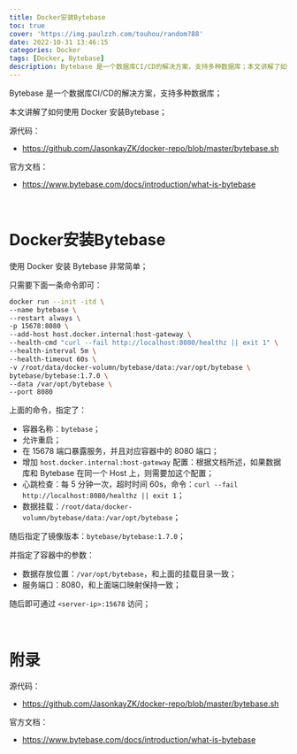 ```yaml
---
title: Docker安装Bytebase
toc: true
cover: 'https://img.paulzzh.com/touhou/random?88'
date: 2022-10-31 13:46:15
categories: Docker
tags: [Docker, Bytebase]
description: Bytebase 是一个数据库CI/CD的解决方案，支持多种数据库；本文讲解了如何使用 Docker 安装Bytebase；
---
```


Bytebase 是一个数据库CI/CD的解决方案，支持多种数据库；

本文讲解了如何使用 Docker 安装Bytebase；

源代码：

-   https://github.com/JasonkayZK/docker-repo/blob/master/bytebase.sh

官方文档：

-   https://www.bytebase.com/docs/introduction/what-is-bytebase

<br/>

<!--more-->

# **Docker安装Bytebase**

使用 Docker 安装 Bytebase 非常简单；

只需要下面一条命令即可：

```bash
docker run --init -itd \
--name bytebase \
--restart always \
-p 15678:8080 \
--add-host host.docker.internal:host-gateway \
--health-cmd "curl --fail http://localhost:8080/healthz || exit 1" \
--health-interval 5m \
--health-timeout 60s \
-v /root/data/docker-volumn/bytebase/data:/var/opt/bytebase \
bytebase/bytebase:1.7.0 \
--data /var/opt/bytebase \
--port 8080
```

上面的命令，指定了：

-   容器名称：`bytebase`；
-   允许重启；
-   在 15678 端口暴露服务，并且对应容器中的 8080 端口；
-   增加 `host.docker.internal:host-gateway` 配置：根据文档所述，如果数据库和 Bytebase 在同一个 Host 上，则需要加这个配置；
-   心跳检查：每 5 分钟一次，超时时间 60s，命令：`curl --fail http://localhost:8080/healthz || exit 1`；
-   数据挂载：`/root/data/docker-volumn/bytebase/data:/var/opt/bytebase`；

随后指定了镜像版本：`bytebase/bytebase:1.7.0`；

并指定了容器中的参数：

-   数据存放位置：`/var/opt/bytebase`，和上面的挂载目录一致；
-   服务端口：8080，和上面端口映射保持一致；

随后即可通过 `<server-ip>:15678` 访问；

<br/>

# **附录**

源代码：

-   https://github.com/JasonkayZK/docker-repo/blob/master/bytebase.sh

官方文档：

-   https://www.bytebase.com/docs/introduction/what-is-bytebase


<br/>
